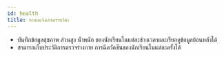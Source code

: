 ```yaml
---
id: health
title: ระบบแจ้งเกรดรายวิชา
---
```


* บันทึกข้อมูลสุขภาพ ส่วนสูง น้ำหนัก ของนักเรียนในแต่ละช่วงเวลาและเรียกดูข้อมูลย้อนหลังได้
* สามารถเก็บประวัติการตรวจร่างกาย การฉีดวัคซีนของนักเรียนในแต่ละครั้งได้

